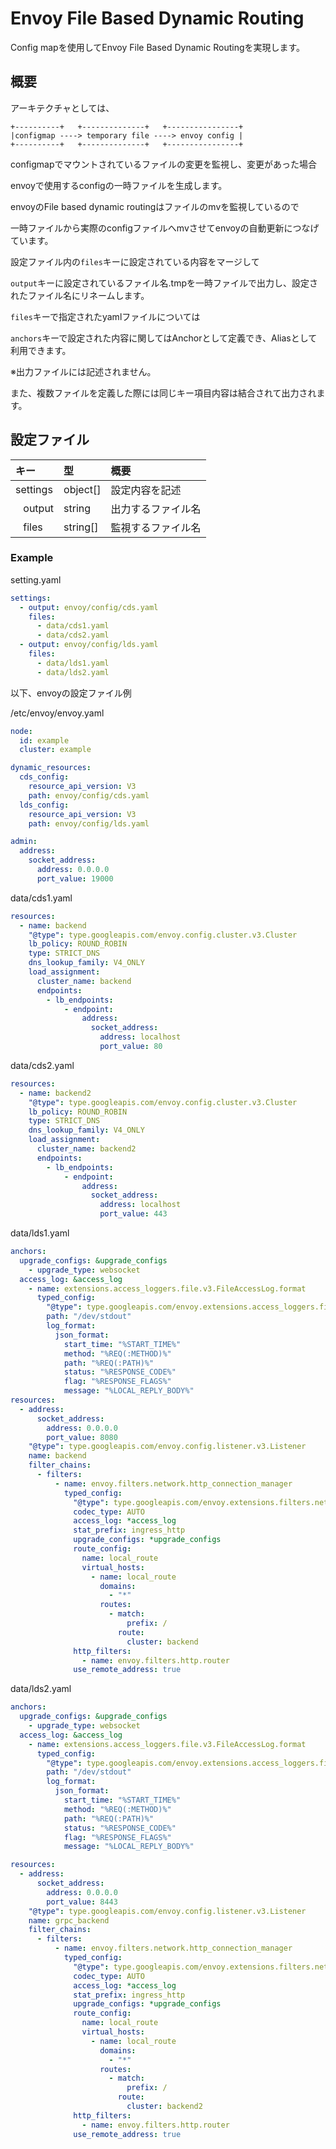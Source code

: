 # Envoy File Based Dynamic Routing

Config mapを使用してEnvoy File Based Dynamic Routingを実現します。

## 概要

アーキテクチャとしては、

```
+----------+   +--------------+   +----------------+
|configmap ----> temporary file ----> envoy config |
+----------+   +--------------+   +----------------+
```

configmapでマウントされているファイルの変更を監視し、変更があった場合

envoyで使用するconfigの一時ファイルを生成します。

envoyのFile based dynamic routingはファイルのmvを監視しているので

一時ファイルから実際のconfigファイルへmvさせてenvoyの自動更新につなげています。

設定ファイル内の`files`キーに設定されている内容をマージして

`output`キーに設定されているファイル名.tmpを一時ファイルで出力し、設定されたファイル名にリネームします。

`files`キーで指定されたyamlファイルについては

`anchors`キーで設定された内容に関してはAnchorとして定義でき、Aliasとして利用できます。

※出力ファイルには記述されません。

また、複数ファイルを定義した際には同じキー項目内容は結合されて出力されます。

## 設定ファイル

| キー          | 型       | 概要               |
| :------------ | :------- | :----------------- |
| settings      | object[] | 設定内容を記述     |
| &ensp; output | string   | 出力するファイル名 |
| &ensp; files  | string[] | 監視するファイル名 |

### Example

setting.yaml

```yaml
settings:
  - output: envoy/config/cds.yaml
    files:
      - data/cds1.yaml
      - data/cds2.yaml
  - output: envoy/config/lds.yaml
    files:
      - data/lds1.yaml
      - data/lds2.yaml
```

以下、envoyの設定ファイル例

/etc/envoy/envoy.yaml

```yaml
node:
  id: example
  cluster: example

dynamic_resources:
  cds_config:
    resource_api_version: V3
    path: envoy/config/cds.yaml
  lds_config:
    resource_api_version: V3
    path: envoy/config/lds.yaml

admin:
  address:
    socket_address:
      address: 0.0.0.0
      port_value: 19000
```

data/cds1.yaml

```yaml
resources:
  - name: backend
    "@type": type.googleapis.com/envoy.config.cluster.v3.Cluster
    lb_policy: ROUND_ROBIN
    type: STRICT_DNS
    dns_lookup_family: V4_ONLY
    load_assignment:
      cluster_name: backend
      endpoints:
        - lb_endpoints:
            - endpoint:
                address:
                  socket_address:
                    address: localhost
                    port_value: 80
```

data/cds2.yaml

```yaml
resources:
  - name: backend2
    "@type": type.googleapis.com/envoy.config.cluster.v3.Cluster
    lb_policy: ROUND_ROBIN
    type: STRICT_DNS
    dns_lookup_family: V4_ONLY
    load_assignment:
      cluster_name: backend2
      endpoints:
        - lb_endpoints:
            - endpoint:
                address:
                  socket_address:
                    address: localhost
                    port_value: 443
```

data/lds1.yaml

```yaml
anchors:
  upgrade_configs: &upgrade_configs
    - upgrade_type: websocket
  access_log: &access_log
    - name: extensions.access_loggers.file.v3.FileAccessLog.format
      typed_config:
        "@type": type.googleapis.com/envoy.extensions.access_loggers.file.v3.FileAccessLog
        path: "/dev/stdout"
        log_format:
          json_format:
            start_time: "%START_TIME%"
            method: "%REQ(:METHOD)%"
            path: "%REQ(:PATH)%"
            status: "%RESPONSE_CODE%"
            flag: "%RESPONSE_FLAGS%"
            message: "%LOCAL_REPLY_BODY%"
resources:
  - address:
      socket_address:
        address: 0.0.0.0
        port_value: 8080
    "@type": type.googleapis.com/envoy.config.listener.v3.Listener
    name: backend
    filter_chains:
      - filters:
          - name: envoy.filters.network.http_connection_manager
            typed_config:
              "@type": type.googleapis.com/envoy.extensions.filters.network.http_connection_manager.v3.HttpConnectionManager
              codec_type: AUTO
              access_log: *access_log
              stat_prefix: ingress_http
              upgrade_configs: *upgrade_configs
              route_config:
                name: local_route
                virtual_hosts:
                  - name: local_route
                    domains:
                      - "*"
                    routes:
                      - match:
                          prefix: /
                        route:
                          cluster: backend
              http_filters:
                - name: envoy.filters.http.router
              use_remote_address: true
```

data/lds2.yaml

```yaml
anchors:
  upgrade_configs: &upgrade_configs
    - upgrade_type: websocket
  access_log: &access_log
    - name: extensions.access_loggers.file.v3.FileAccessLog.format
      typed_config:
        "@type": type.googleapis.com/envoy.extensions.access_loggers.file.v3.FileAccessLog
        path: "/dev/stdout"
        log_format:
          json_format:
            start_time: "%START_TIME%"
            method: "%REQ(:METHOD)%"
            path: "%REQ(:PATH)%"
            status: "%RESPONSE_CODE%"
            flag: "%RESPONSE_FLAGS%"
            message: "%LOCAL_REPLY_BODY%"

resources:
  - address:
      socket_address:
        address: 0.0.0.0
        port_value: 8443
    "@type": type.googleapis.com/envoy.config.listener.v3.Listener
    name: grpc_backend
    filter_chains:
      - filters:
          - name: envoy.filters.network.http_connection_manager
            typed_config:
              "@type": type.googleapis.com/envoy.extensions.filters.network.http_connection_manager.v3.HttpConnectionManager
              codec_type: AUTO
              access_log: *access_log
              stat_prefix: ingress_http
              upgrade_configs: *upgrade_configs
              route_config:
                name: local_route
                virtual_hosts:
                  - name: local_route
                    domains:
                      - "*"
                    routes:
                      - match:
                          prefix: /
                        route:
                          cluster: backend2
              http_filters:
                - name: envoy.filters.http.router
              use_remote_address: true
```
